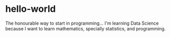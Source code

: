 # hello-world
The honourable way to start in programming...
I'm learning Data Science because I want to learn mathematics, specially statistics, 
and programming.
